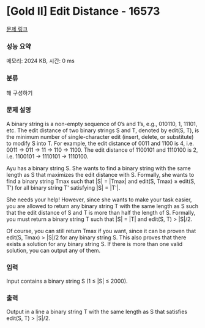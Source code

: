 # [Gold II] Edit Distance - 16573 

[문제 링크](https://www.acmicpc.net/problem/16573) 

### 성능 요약

메모리: 2024 KB, 시간: 0 ms

### 분류

해 구성하기

### 문제 설명

<p>A binary string is a non-empty sequence of 0’s and 1’s, e.g., 010110, 1, 11101, etc. The edit distance of two binary strings S and T, denoted by edit(S, T), is the minimum number of single-character edit (insert, delete, or substitute) to modify S into T. For example, the edit distance of 0011 and 1100 is 4, i.e. 0011 → 011 → 11 → 110 → 1100. The edit distance of 1100101 and 1110100 is 2, i.e. 1100101 → 1110101 → 1110100.</p>

<p>Ayu has a binary string S. She wants to find a binary string with the same length as S that maximizes the edit distance with S. Formally, she wants to find a binary string Tmax such that |S| = |Tmax| and edit(S, Tmax) ≥ edit(S, T') for all binary string T' satisfying |S| = |T'|.</p>

<p>She needs your help! However, since she wants to make your task easier, you are allowed to return any binary string T with the same length as S such that the edit distance of S and T is more than half the length of S. Formally, you must return a binary string T such that |S| = |T| and edit(S, T) > |S|/2.</p>

<p>Of course, you can still return Tmax if you want, since it can be proven that edit(S, Tmax) > |S|/2 for any binary string S. This also proves that there exists a solution for any binary string S. If there is more than one valid solution, you can output any of them.</p>

### 입력 

 <p>Input contains a binary string S (1 ≤ |S| ≤ 2000).</p>

### 출력 

 <p>Output in a line a binary string T with the same length as S that satisfies edit(S, T) > |S|/2.</p>

